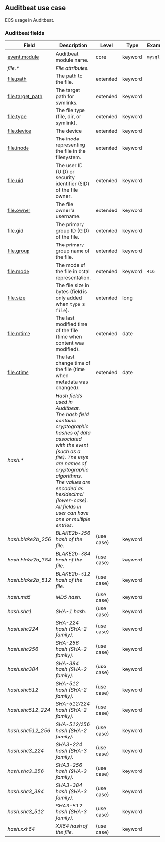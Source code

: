 ## Auditbeat use case

ECS usage in Auditbeat.

### <a name="auditbeat"></a> Auditbeat fields


| Field  | Description  | Level  | Type  | Example  |
|---|---|---|---|---|
| [event.module](https://github.com/elastic/ecs#event.module)  | Auditbeat module name. | core | keyword | `mysql` |
| <a name="file.&ast;"></a>*file.&ast;* | *File attributes.<br/>* |  |  |  |
| [file.path](https://github.com/elastic/ecs#file.path)  | The path to the file. | extended | keyword |  |
| [file.target_path](https://github.com/elastic/ecs#file.target_path)  | The target path for symlinks. | extended | keyword |  |
| [file.type](https://github.com/elastic/ecs#file.type)  | The file type (file, dir, or symlink). | extended | keyword |  |
| [file.device](https://github.com/elastic/ecs#file.device)  | The device. | extended | keyword |  |
| [file.inode](https://github.com/elastic/ecs#file.inode)  | The inode representing the file in the filesystem. | extended | keyword |  |
| [file.uid](https://github.com/elastic/ecs#file.uid)  | The user ID (UID) or security identifier (SID) of the file owner. | extended | keyword |  |
| [file.owner](https://github.com/elastic/ecs#file.owner)  | The file owner's username. | extended | keyword |  |
| [file.gid](https://github.com/elastic/ecs#file.gid)  | The primary group ID (GID) of the file. | extended | keyword |  |
| [file.group](https://github.com/elastic/ecs#file.group)  | The primary group name of the file. | extended | keyword |  |
| [file.mode](https://github.com/elastic/ecs#file.mode)  | The mode of the file in octal representation. | extended | keyword | `416` |
| [file.size](https://github.com/elastic/ecs#file.size)  | The file size in bytes (field is only added when `type` is `file`). | extended | long |  |
| [file.mtime](https://github.com/elastic/ecs#file.mtime)  | The last modified time of the file (time when content was modified). | extended | date |  |
| [file.ctime](https://github.com/elastic/ecs#file.ctime)  | The last change time of the file (time when metadata was changed). | extended | date |  |
| <a name="hash.&ast;"></a>*hash.&ast;* | *Hash fields used in Auditbeat.<br/>The hash field contains cryptographic hashes of data associated with the event (such as a file). The keys are names of cryptographic algorithms. The values are encoded as hexidecimal (lower-case).<br/>All fields in user can have one or multiple entries.<br/>* |  |  |  |
| <a name="hash.blake2b_256"></a>*hash.blake2b_256* | *BLAKE2b-256 hash of the file.* | (use case) | keyword |  |
| <a name="hash.blake2b_384"></a>*hash.blake2b_384* | *BLAKE2b-384 hash of the file.* | (use case) | keyword |  |
| <a name="hash.blake2b_512"></a>*hash.blake2b_512* | *BLAKE2b-512 hash of the file.* | (use case) | keyword |  |
| <a name="hash.md5"></a>*hash.md5* | *MD5 hash.* | (use case) | keyword |  |
| <a name="hash.sha1"></a>*hash.sha1* | *SHA-1 hash.* | (use case) | keyword |  |
| <a name="hash.sha224"></a>*hash.sha224* | *SHA-224 hash (SHA-2 family).* | (use case) | keyword |  |
| <a name="hash.sha256"></a>*hash.sha256* | *SHA-256 hash (SHA-2 family).* | (use case) | keyword |  |
| <a name="hash.sha384"></a>*hash.sha384* | *SHA-384 hash (SHA-2 family).* | (use case) | keyword |  |
| <a name="hash.sha512"></a>*hash.sha512* | *SHA-512 hash (SHA-2 family).* | (use case) | keyword |  |
| <a name="hash.sha512_224"></a>*hash.sha512_224* | *SHA-512/224 hash (SHA-2 family).* | (use case) | keyword |  |
| <a name="hash.sha512_256"></a>*hash.sha512_256* | *SHA-512/256 hash (SHA-2 family).* | (use case) | keyword |  |
| <a name="hash.sha3_224"></a>*hash.sha3_224* | *SHA3-224 hash (SHA-3 family).* | (use case) | keyword |  |
| <a name="hash.sha3_256"></a>*hash.sha3_256* | *SHA3-256 hash (SHA-3 family).* | (use case) | keyword |  |
| <a name="hash.sha3_384"></a>*hash.sha3_384* | *SHA3-384 hash (SHA-3 family).* | (use case) | keyword |  |
| <a name="hash.sha3_512"></a>*hash.sha3_512* | *SHA3-512 hash (SHA-3 family).* | (use case) | keyword |  |
| <a name="hash.xxh64"></a>*hash.xxh64* | *XX64 hash of the file.* | (use case) | keyword |  |




